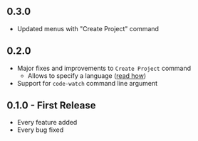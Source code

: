 ## 0.3.0
* Updated menus with "Create Project" command

## 0.2.0
* Major fixes and improvements to `Create Project` command
  * Allows to specify a language ([read how](README.md#how-to-make-one))
* Support for `code-watch` command line argument

## 0.1.0 - First Release
* Every feature added
* Every bug fixed
